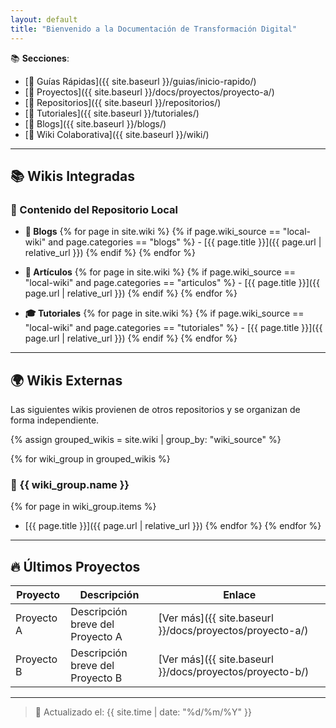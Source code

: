 ```yaml
---
layout: default
title: "Bienvenido a la Documentación de Transformación Digital"
---
```


📚 **Secciones**:  
- [📑 Guías Rápidas]({{ site.baseurl }}/guias/inicio-rapido/)  
- [🚀 Proyectos]({{ site.baseurl }}/docs/proyectos/proyecto-a/)
- [📂 Repositorios]({{ site.baseurl }}/repositorios/)
- [📘 Tutoriales]({{ site.baseurl }}/tutoriales/)
- [📝 Blogs]({{ site.baseurl }}/blogs/)
- [📖 Wiki Colaborativa]({{ site.baseurl }}/wiki/)

---

## 📚 Wikis Integradas

### 📌 Contenido del Repositorio Local

- **📖 Blogs**
  {% for page in site.wiki %}
    {% if page.wiki_source == "local-wiki" and page.categories == "blogs" %}
      - [{{ page.title }}]({{ page.url | relative_url }})
    {% endif %}
  {% endfor %}

- **📑 Artículos**
  {% for page in site.wiki %}
    {% if page.wiki_source == "local-wiki" and page.categories == "articulos" %}
      - [{{ page.title }}]({{ page.url | relative_url }})
    {% endif %}
  {% endfor %}

- **🎓 Tutoriales**
  {% for page in site.wiki %}
    {% if page.wiki_source == "local-wiki" and page.categories == "tutoriales" %}
      - [{{ page.title }}]({{ page.url | relative_url }})
    {% endif %}
  {% endfor %}

---

## 🌍 Wikis Externas

Las siguientes wikis provienen de otros repositorios y se organizan de forma independiente.

{% assign grouped_wikis = site.wiki | group_by: "wiki_source" %}

{% for wiki_group in grouped_wikis %}
### 🔹 {{ wiki_group.name }}
{% for page in wiki_group.items %}
- [{{ page.title }}]({{ page.url | relative_url }})
{% endfor %}
{% endfor %}

---

## 🔥 Últimos Proyectos

| Proyecto | Descripción | Enlace |
|----------|-------------|--------|
| Proyecto A | Descripción breve del Proyecto A | [Ver más]({{ site.baseurl }}/docs/proyectos/proyecto-a/) |
| Proyecto B | Descripción breve del Proyecto B | [Ver más]({{ site.baseurl }}/docs/proyectos/proyecto-b/) |

---

> 📅 Actualizado el: {{ site.time | date: "%d/%m/%Y" }}